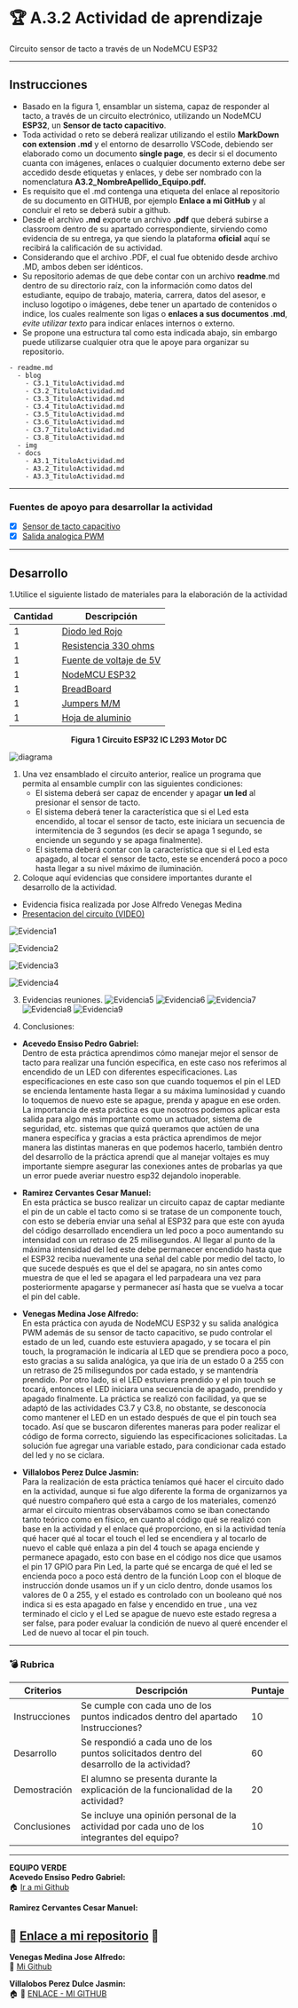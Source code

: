 # :trophy: A.3.2 Actividad de aprendizaje

Circuito sensor de tacto a través de un NodeMCU ESP32
___

## Instrucciones

- Basado en la figura 1, ensamblar un sistema, capaz de responder al tacto, a través de un circuito electrónico, utilizando un NodeMCU **ESP32**, un  **Sensor de tacto capacitivo**.
- Toda actividad o reto se deberá realizar utilizando el estilo **MarkDown con extension .md** y el entorno de desarrollo VSCode, debiendo ser elaborado como un documento **single page**, es decir si el documento cuanta con imágenes, enlaces o cualquier documento externo debe ser accedido desde etiquetas y enlaces, y debe ser nombrado con la nomenclatura **A3.2_NombreApellido_Equipo.pdf.**
- Es requisito que el .md contenga una etiqueta del enlace al repositorio de su documento en GITHUB, por ejemplo **Enlace a mi GitHub** y al concluir el reto se deberá subir a github.
- Desde el archivo **.md** exporte un archivo **.pdf** que deberá subirse a classroom dentro de su apartado correspondiente, sirviendo como evidencia de su entrega, ya que siendo la plataforma **oficial** aquí se recibirá la calificación de su actividad.
- Considerando que el archivo .PDF, el cual fue obtenido desde archivo .MD, ambos deben ser idénticos.
- Su repositorio ademas de que debe contar con un archivo **readme**.md dentro de su directorio raíz, con la información como datos del estudiante, equipo de trabajo, materia, carrera, datos del asesor, e incluso logotipo o imágenes, debe tener un apartado de contenidos o indice, los cuales realmente son ligas o **enlaces a sus documentos .md**, _evite utilizar texto_ para indicar enlaces internos o externo.
- Se propone una estructura tal como esta indicada abajo, sin embargo puede utilizarse cualquier otra que le apoye para organizar su repositorio.
  
```
- readme.md
  - blog
    - C3.1_TituloActividad.md
    - C3.2_TituloActividad.md
    - C3.3_TituloActividad.md
    - C3.4_TituloActividad.md
    - C3.5_TituloActividad.md
    - C3.6_TituloActividad.md
    - C3.7_TituloActividad.md
    - C3.8_TituloActividad.md
  - img
  - docs
    - A3.1_TituloActividad.md
    - A3.2_TituloActividad.md
    - A3.3_TituloActividad.md
```
___

### Fuentes de apoyo para desarrollar la actividad

- [x] [Sensor de tacto capacitivo](https://randomnerdtutorials.com/esp32-touch-pins-arduino-ide/)
- [x] [Salida analogica PWM](https://randomnerdtutorials.com/esp32-pwm-arduino-ide/)

___

## Desarrollo

1.Utilice el siguiente listado de materiales para la elaboración de la actividad

| Cantidad | Descripción                                                                                                                                                                                                                |
| -------- | -------------------------------------------------------------------------------------------------------------------------------------------------------------------------------------------------------------------------- |
| 1        | [Diodo led Rojo](https://www.steren.com.mx/led-ultrabrillante-de-5-mm-color-rojo.html)                                                                                                                                                                                                             |
| 1        | [Resistencia 330 ohms](https://www.steren.com.mx/resistencia-de-carbon-de-1-2-watt-al-5-de-tolerancia-de-330-ohms.html)                                                                                                                                                                                                        |
| 1        | [Fuente de voltaje de  5V](https://www.amazon.com.mx/AC-DC-fuente-alimentaci%C3%B3n-Black/dp/B078RXZM4C/ref=asc_df_B078RXZM4C/?tag=gledskshopmx-20&linkCode=df0&hvadid=450926494212&hvpos=&hvnetw=g&hvrand=1295224076675663008&hvpone=&hvptwo=&hvqmt=&hvdev=c&hvdvcmdl=&hvlocint=&hvlocphy=9073855&hvtargid=pla-436418104506&psc=1)                                                                                                                                                                                                     |
| 1        | [NodeMCU ESP32](https://www.amazon.com.mx/ESP-32-ESP-32S-ESP-WROOM-32-ESP32-S-desarrollo/dp/B07TBFC75Z/ref=sr_1_2?__mk_es_MX=%C3%85M%C3%85%C5%BD%C3%95%C3%91&dchild=1&keywords=esp32&qid=1599003438&sr=8-2)                |
| 1        | [BreadBoard](https://www.amazon.com.mx/Deke-Home-Breadboard-distribuci%C3%B3n-electr%C3%B3nica/dp/B086C9HK7V/ref=sr_1_22?__mk_es_MX=%C3%85M%C3%85%C5%BD%C3%95%C3%91&dchild=1&keywords=breadboard&qid=1599003455&sr=8-22)   |
| 1        | [Jumpers M/M](https://www.amazon.com.mx/ELEGOO-Macho-Hembra-Macho-Macho-Hembra-Hembra-Protoboard/dp/B06ZXSQ5WG/ref=sr_1_1?__mk_es_MX=%C3%85M%C3%85%C5%BD%C3%95%C3%91&dchild=1&keywords=jumper+wires&qid=1599003519&sr=8-1) |
| 1        | [Hoja de aluminio](https://www.amazon.com.mx/PAPEL-ALUMINIO-ALUPRACTIK-HOJAS-SHEETS/dp/B08D8QSJXM/ref=asc_df_B08D8QSJXM/?tag=gledskshopmx-20&linkCode=df0&hvadid=450927726949&hvpos=&hvnetw=g&hvrand=14940832341489969278&hvpone=&hvptwo=&hvqmt=&hvdev=c&hvdvcmdl=&hvlocint=&hvlocphy=9073855&hvtargid=pla-1009814023604&psc=1)                                                                                                              


<p align="center"> 
    <strong>Figura 1 Circuito ESP32 IC L293 Motor DC</strong>  
</p>

![diagrama](../IMG/C3.x_ESP32_Touch_sensitive_led_schematic.jpg)

1. Una vez ensamblado el circuito anterior, realice un programa que permita al ensamble cumplir con las siguientes condiciones:
    - El sistema deberá ser capaz de encender y apagar **un led** al presionar el sensor de tacto.
    - El sistema deberá tener la característica que si el Led esta encendido, al tocar el sensor de tacto, este iniciara un secuencia de intermitencia de 3 segundos (es decir se apaga 1 segundo, se enciende un segundo y se apaga finalmente).
    - El sistema deberá contar con la característica que si el Led esta apagado, al tocar el sensor de tacto, este se encenderá poco a poco hasta llegar a su nivel máximo de iluminación.
2. Coloque aquí evidencias que considere importantes durante el desarrollo de la actividad.
- Evidencia fisica realizada por Jose Alfredo Venegas Medina
- [Presentacion del circuito (VIDEO)](https://youtu.be/VcJHeN5uvJA)

![Evidencia1](../IMG/A3.2.Evidencia3.png)


![Evidencia2](../IMG/A3.2.Evidencia4.png)


![Evidencia3](../IMG/A3.2.Evidencia1.png)


![Evidencia4](../IMG/A3.2.Evidencia2.png)

3. Evidencias reuniones.
![Evidencia5](../IMG/A3.2_Evidencia.PNG)
![Evidencia6](../IMG/A3.2_Evidencia11.PNG)
![Evidencia7](../IMG/A3.2.E1.png)
![Evidencia8](../IMG/A3.2.E2.png)
![Evidencia9](../IMG/A3.2_reunion.png)

1. Conclusiones:
- **Acevedo Ensiso Pedro Gabriel:**  
Dentro de esta práctica aprendimos cómo manejar mejor el sensor de tacto para realizar una función específica, en este caso nos referimos al encendido de un LED con diferentes especificaciones. Las especificaciones en este caso son que cuando toquemos el pin el LED se encienda lentamente hasta llegar a su máxima luminosidad y cuando lo toquemos de nuevo este se apague, prenda y apague en ese orden. La importancia de esta práctica es que nosotros podemos aplicar esta salida para algo más importante como un actuador, sistema de seguridad, etc. sistemas que quizá queramos que actúen de una manera específica y gracias  a esta práctica aprendimos de mejor manera las distintas maneras en que podemos hacerlo, también dentro del desarrollo de la práctica aprendí que al manejar voltajes es muy importante siempre asegurar las conexiones antes de probarlas ya que un error puede averiar nuestro esp32 dejandolo inoperable. 

- **Ramirez Cervantes Cesar Manuel:**  
En esta práctica se busco realizar un circuito capaz de captar mediante el pin de un cable el tacto como si se tratase de un componente touch, con esto se debería enviar una señal al ESP32 para que este con ayuda del código desarrollado encendiera un led poco a poco aumentando su intensidad con un retraso de 25 milisegundos. Al llegar al punto de la máxima intensidad del led este debe permanecer encendido hasta que el ESP32 reciba nuevamente una señal del cable por medio del tacto, lo que sucede después es que el del se apagara, no sin antes como muestra de que el led se apagara el led parpadeara una vez para posteriormente apagarse y permanecer así hasta que se vuelva a tocar el pin del cable.

- **Venegas Medina Jose Alfredo:**    
En esta práctica con ayuda de NodeMCU ESP32 y su salida analógica PWM además de su sensor de tacto capacitivo, se pudo controlar el estado de un led, cuando este estuviera apagado, y se tocara el pin touch, la programación le indicaría al LED que se prendiera poco a poco, esto gracias a su salida analógica, ya que iría de un estado 0 a 255 con un retraso de 25 milisegundos por cada estado, y se mantendría prendido. Por otro lado, si el LED estuviera prendido y el pin touch se tocará, entonces el LED iniciara una secuencia de apagado, prendido y apagado finalmente. La práctica se realizó con facilidad, ya que se adaptó de las actividades C3.7 y C3.8, no obstante, se desconocía como mantener el LED en un estado después de que el pin touch sea tocado. Así que se buscaron diferentes maneras para poder realizar el código de forma correcto, siguiendo las especificaciones solicitadas. La solución fue agregar una variable estado, para condicionar cada estado del led y no se ciclara.

- **Villalobos Perez Dulce Jasmin:**  
Para la realización de esta práctica teníamos qué hacer el circuito dado en la actividad, aunque si fue algo diferente la forma de organizarnos ya qué nuestro compañero qué esta a cargo de los materiales, comenzó armar el circuito mientras observábamos como se iban conectando tanto teórico como en físico, en cuanto al código qué se realizó con base en la actividad y el enlace qué proporciono,  en si la actividad tenía qué hacer qué al tocar el touch el led se encendiera y al tocarlo de nuevo el cable qué enlaza a pin del 4 touch se apaga enciende y permanece apagado, esto con base en el código nos dice que usamos el pin 17 GPIO para Pin Led, la parte qué se encarga de qué el led se encienda poco a poco está dentro de la función Loop con el bloque de instrucción donde usamos un if y un ciclo dentro, donde usamos los valores de 0 a 255, y el estado es controlado con un booleano qué nos indica si es esta apagado en false y encendido en true , una vez terminado el ciclo y el Led se apague de nuevo este estado regresa a ser false, para poder evaluar la condición de nuevo al queré encender el Led de nuevo al tocar el pin touch.
___

### :bomb: Rubrica

| Criterios     | Descripción                                                                                  | Puntaje |
| ------------- | -------------------------------------------------------------------------------------------- | ------- |
| Instrucciones | Se cumple con cada uno de los puntos indicados dentro del apartado Instrucciones?            | 10      |
| Desarrollo    | Se respondió a cada uno de los puntos solicitados dentro del desarrollo de la actividad?     | 60      |
| Demostración  | El alumno se presenta durante la explicación de la funcionalidad de la actividad?            | 20      |
| Conclusiones  | Se incluye una opinión personal de la actividad  por cada uno de los integrantes del equipo? | 10      |

___
**EQUIPO VERDE**  
**Acevedo Ensiso Pedro Gabriel:**   
:house: [Ir a mi Github](https://github.com/Gabriel123x/Sistemas_Programables.git)

**Ramirez Cervantes Cesar Manuel:**  
## :link: [Enlace a mi repositorio](https://github.com/CMRamirezC/Sistemas_Programables_Ramirez_Cervantes.git) :link:


**Venegas Medina Jose Alfredo:**   
:wolf: [Mi Github](https://github.com/Alfredopflc/Sistemas-Programables)

**Villalobos Perez Dulce Jasmin:**  
:house: :open_file_folder: [ENLACE - MI GITHUB](https://github.com/Villalobos39/SISTEMAS-PROGRAMABLES.git )